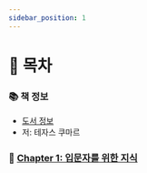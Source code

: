 ```yaml
---
sidebar_position: 1
---
```


# 🚀 목차

### 📚 책 정보
- [도서 정보](https://product.kyobobook.co.kr/detail/S000214977649)
- 저: 테자스 쿠마르

### 🎈 [Chapter 1: 입문자를 위한 지식](/docs/etc/fluent-react/chapter-1)
